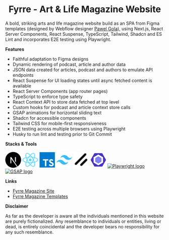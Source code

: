 <div align="center">

<h1>Fyrre - Art & Life Magazine Website</h1>

</div>

A bold, striking arts and life magazine website build as an SPA from Figma templates (designed by Webflow designer <a target="_blank" rel="noopener noreferrer" href="https://www.figma.com/@pawelgola">Pawel Gola</a>), using Next.js, React Server Components, React Suspense, TypeScript, Tailwind, Shadcn and ES Lint and incorporates E2E testing using Playwright.

<strong>Features</strong>
- Faithful adaptation to Figma designs
- Dynamic rendering of podcast, article and author data
- JSON data created for articles, podcast and authors to emulate API endpoints
- React Suspense for UI loading states until async fetched content is available
- React Server Components (app router pages)
- TypeScript to enforce type safety
- React Context API to store data fetched at top level
- Custom hooks for podcast and article context store calls
- GSAP animations for horizontal sliding text
- Shadcn for accessible components
- Tailwind CSS for mobile-first responsiveness
- E2E testing across multiple browsers using Playwright
- Husky to run lint and testing prior to Git Commit

<strong>Stacks & Tools</strong>
<br>
<br>
<a target="_blank" rel="noopener noreferrer" href="https://github.com/devicons/devicon/blob/master/icons/nextjs/nextjs-original.svg"><img src="https://github.com/devicons/devicon/blob/master/icons/nextjs/nextjs-original.svg" alt="nextjs logo" width="50" height="50" style="max-width:100%;"></a>
<a target="_blank" rel="noopener noreferrer" href="https://github.com/devicons/devicon/blob/master/icons/react/react-original.svg"><img src="https://github.com/devicons/devicon/blob/master/icons/react/react-original.svg" alt="react logo" width="50" height="50" style="max-width:100%;"></a>
<a target="_blank" rel="noopener noreferrer" href="https://github.com/devicons/devicon/blob/master/icons/typescript/typescript-original.svg"><img src="https://github.com/devicons/devicon/blob/master/icons/typescript/typescript-original.svg" alt="TypeScript logo" width="50" height="50" style="max-width:100%;"></a>
<a target="_blank" rel="noopener noreferrer" href="https://github.com/devicons/devicon/blob/master/icons/tailwindcss/tailwindcss-plain.svg"><img src="https://github.com/devicons/devicon/blob/master/icons/tailwindcss/tailwindcss-plain.svg" alt="Tailwind logo" width="50" height="50" style="max-width:100%;"></a>
<a target="_blank" rel="noopener noreferrer" href="https://github.com/shadcn-ui/ui/blob/main/apps/www/public/favicon-32x32.png"><img src="https://github.com/shadcn-ui/ui/blob/main/apps/www/public/favicon-32x32.png" alt="Shadcn logo" width="50" height="50" style="max-width:100%;"></a>
<a target="_blank" rel="noopener noreferrer" href="https://github.com/devicons/devicon/blob/master/icons/eslint/eslint-original.svg"><img src="https://github.com/devicons/devicon/blob/master/icons/eslint/eslint-original.svg" alt="ES Lint logo" width="50" height="50" style="max-width:100%;"></a>
<a target="_blank" rel="noopener noreferrer" href="https://playwright.dev/img/playwright-logo.svg"><img src="https://playwright.dev/img/playwright-logo.svg" alt="Playwright logo" width="50" height="50" style="max-width:100%;"></a>
<a target="_blank" rel="noopener noreferrer" href="https://avatars.githubusercontent.com/u/2386673?s=200&v=4"><img src="https://avatars.githubusercontent.com/u/2386673?s=200&v=4" alt="GSAP logo" width="50" height="50" style="max-width:100%;"></a>

<strong>Links</strong>
- <a target="_blank" rel="noopener noreferrer" href="https://fyrre-magazine.vercel.app/">Fyrre Magazine Site</a>
- <a target="_blank" rel="noopener noreferrer" href="https://www.figma.com/community/file/1136023191939170511/fyrre-magazine-website-webflow-template">Fyrre Magazine Templates</a>

<strong>Disclaimer</strong>

As far as the developer is aware all the individuals mentioned in this website are purely fictionalized. Any resemblance to individuals or entities, living or dead, is entirely coincidental and the developer bears no responsibility for any such resemblance. 
